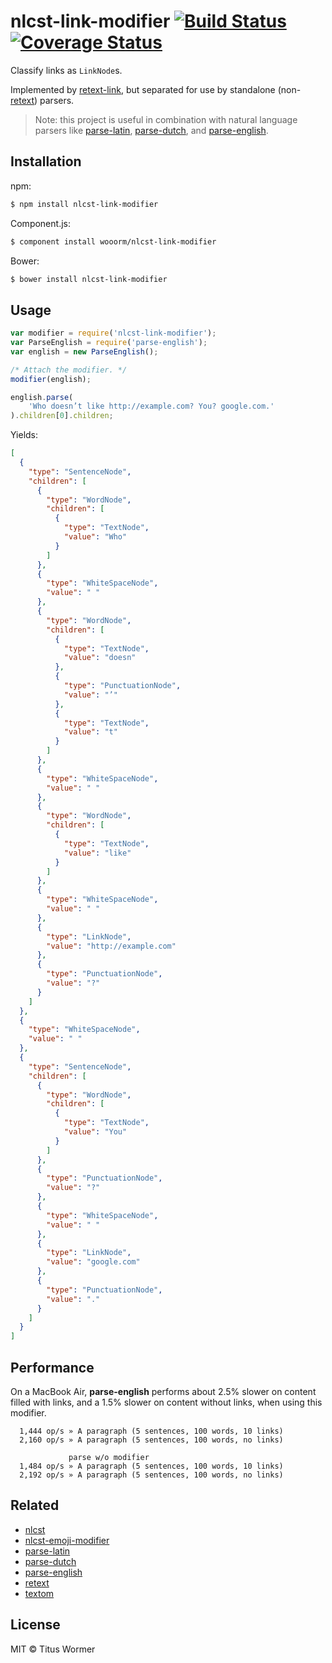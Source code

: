 # nlcst-link-modifier [![Build Status](https://img.shields.io/travis/wooorm/nlcst-link-modifier.svg?style=flat)](https://travis-ci.org/wooorm/nlcst-link-modifier) [![Coverage Status](https://img.shields.io/coveralls/wooorm/nlcst-link-modifier.svg?style=flat)](https://coveralls.io/r/wooorm/nlcst-link-modifier?branch=master)

Classify links as `LinkNode`s.

Implemented by [retext-link](https://github.com/wooorm/retext-link), but separated for use by standalone (non-[retext](https://github.com/wooorm/retext)) parsers.

> Note: this project is useful in combination with natural language parsers like [parse-latin](https://github.com/wooorm/parse-latin), [parse-dutch](https://github.com/wooorm/parse-dutch), and [parse-english](https://github.com/wooorm/parse-english).

## Installation

npm:
```sh
$ npm install nlcst-link-modifier
```

Component.js:
```sh
$ component install wooorm/nlcst-link-modifier
```

Bower:
```sh
$ bower install nlcst-link-modifier
```

## Usage

```js
var modifier = require('nlcst-link-modifier');
var ParseEnglish = require('parse-english');
var english = new ParseEnglish();

/* Attach the modifier. */
modifier(english);

english.parse(
    'Who doesn’t like http://example.com? You? google.com.'
).children[0].children;
```

Yields:

```json
[
  {
    "type": "SentenceNode",
    "children": [
      {
        "type": "WordNode",
        "children": [
          {
            "type": "TextNode",
            "value": "Who"
          }
        ]
      },
      {
        "type": "WhiteSpaceNode",
        "value": " "
      },
      {
        "type": "WordNode",
        "children": [
          {
            "type": "TextNode",
            "value": "doesn"
          },
          {
            "type": "PunctuationNode",
            "value": "’"
          },
          {
            "type": "TextNode",
            "value": "t"
          }
        ]
      },
      {
        "type": "WhiteSpaceNode",
        "value": " "
      },
      {
        "type": "WordNode",
        "children": [
          {
            "type": "TextNode",
            "value": "like"
          }
        ]
      },
      {
        "type": "WhiteSpaceNode",
        "value": " "
      },
      {
        "type": "LinkNode",
        "value": "http://example.com"
      },
      {
        "type": "PunctuationNode",
        "value": "?"
      }
    ]
  },
  {
    "type": "WhiteSpaceNode",
    "value": " "
  },
  {
    "type": "SentenceNode",
    "children": [
      {
        "type": "WordNode",
        "children": [
          {
            "type": "TextNode",
            "value": "You"
          }
        ]
      },
      {
        "type": "PunctuationNode",
        "value": "?"
      },
      {
        "type": "WhiteSpaceNode",
        "value": " "
      },
      {
        "type": "LinkNode",
        "value": "google.com"
      },
      {
        "type": "PunctuationNode",
        "value": "."
      }
    ]
  }
]
```

## Performance

On a MacBook Air, **parse-english** performs about 2.5% slower on content filled with links, and a 1.5% slower on content without links, when using this modifier.

```
  1,444 op/s » A paragraph (5 sentences, 100 words, 10 links)
  2,160 op/s » A paragraph (5 sentences, 100 words, no links)

             parse w/o modifier
  1,484 op/s » A paragraph (5 sentences, 100 words, 10 links)
  2,192 op/s » A paragraph (5 sentences, 100 words, no links)
```

## Related

- [nlcst](https://github.com/wooorm/nlcst)
- [nlcst-emoji-modifier](https://github.com/wooorm/nlcst-emoji-modifier)
- [parse-latin](https://github.com/wooorm/parse-latin)
- [parse-dutch](https://github.com/wooorm/parse-dutch)
- [parse-english](https://github.com/wooorm/parse-english)
- [retext](https://github.com/wooorm/retext)
- [textom](https://github.com/wooorm/textom)

## License

MIT © Titus Wormer
